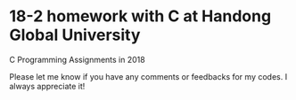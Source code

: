 # 18-2 homework with C at Handong Global University
C Programming Assignments in 2018

Please let me know if you have any comments or feedbacks for my codes. I always appreciate it!
